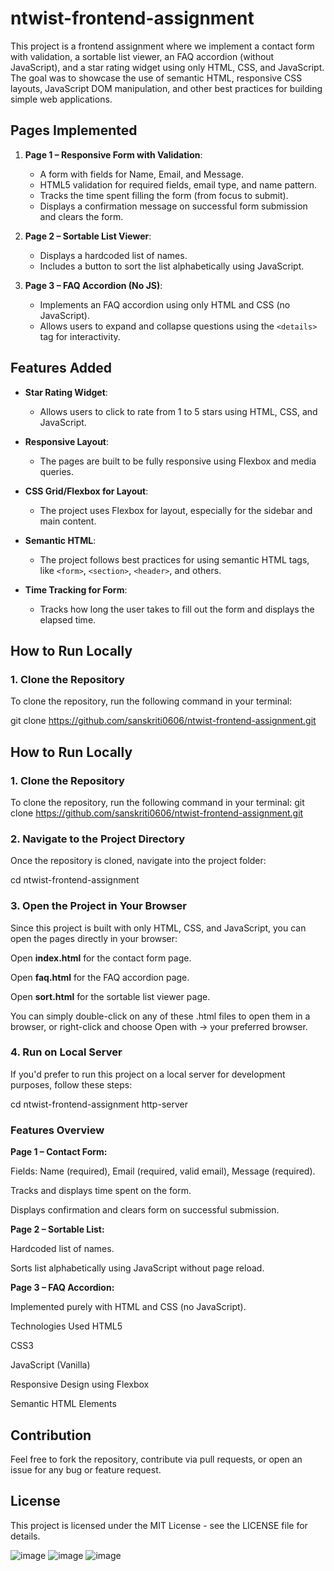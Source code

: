 # ntwist-frontend-assignment

This project is a frontend assignment where we implement a contact form with validation, a sortable list viewer, an FAQ accordion (without JavaScript), and a star rating widget using only HTML, CSS, and JavaScript. The goal was to showcase the use of semantic HTML, responsive CSS layouts, JavaScript DOM manipulation, and other best practices for building simple web applications.

## Pages Implemented

1. **Page 1 – Responsive Form with Validation**:
   - A form with fields for Name, Email, and Message.
   - HTML5 validation for required fields, email type, and name pattern.
   - Tracks the time spent filling the form (from focus to submit).
   - Displays a confirmation message on successful form submission and clears the form.

2. **Page 2 – Sortable List Viewer**:
   - Displays a hardcoded list of names.
   - Includes a button to sort the list alphabetically using JavaScript.

3. **Page 3 – FAQ Accordion (No JS)**:
   - Implements an FAQ accordion using only HTML and CSS (no JavaScript).
   - Allows users to expand and collapse questions using the `<details>` tag for interactivity.

## Features Added

- **Star Rating Widget**:
  - Allows users to click to rate from 1 to 5 stars using HTML, CSS, and JavaScript.

- **Responsive Layout**:
  - The pages are built to be fully responsive using Flexbox and media queries.

- **CSS Grid/Flexbox for Layout**:
  - The project uses Flexbox for layout, especially for the sidebar and main content.

- **Semantic HTML**:
  - The project follows best practices for using semantic HTML tags, like `<form>`, `<section>`, `<header>`, and others.

- **Time Tracking for Form**:
  - Tracks how long the user takes to fill out the form and displays the elapsed time.

## How to Run Locally

### 1. Clone the Repository
   To clone the repository, run the following command in your terminal:

   git clone https://github.com/sanskriti0606/ntwist-frontend-assignment.git
## How to Run Locally

### 1. Clone the Repository
   To clone the repository, run the following command in your terminal:
git clone https://github.com/sanskriti0606/ntwist-frontend-assignment.git

### 2. Navigate to the Project Directory
Once the repository is cloned, navigate into the project folder:

cd ntwist-frontend-assignment
### 3. Open the Project in Your Browser
Since this project is built with only HTML, CSS, and JavaScript, you can open the pages directly in your browser:

Open **index.html** for the contact form page.

Open **faq.html** for the FAQ accordion page.

Open **sort.html** for the sortable list viewer page.

You can simply double-click on any of these .html files to open them in a browser, or right-click and choose Open with → your preferred browser.

### 4. Run on Local Server
If you'd prefer to run this project on a local server for development purposes, follow these steps:

cd ntwist-frontend-assignment
http-server

### Features Overview
**Page 1 – Contact Form:**

Fields: Name (required), Email (required, valid email), Message (required).

Tracks and displays time spent on the form.

Displays confirmation and clears form on successful submission.

**Page 2 – Sortable List:**

Hardcoded list of names.

Sorts list alphabetically using JavaScript without page reload.

**Page 3 – FAQ Accordion:**

Implemented purely with HTML and CSS (no JavaScript).

Technologies Used
HTML5

CSS3

JavaScript (Vanilla)

Responsive Design using Flexbox

Semantic HTML Elements

## Contribution
Feel free to fork the repository, contribute via pull requests, or open an issue for any bug or feature request.

## License
This project is licensed under the MIT License - see the LICENSE file for details.

![image](https://github.com/user-attachments/assets/9ea763ba-e05a-4b87-a20f-fa2c826aff1b)
![image](https://github.com/user-attachments/assets/2d8dd1d2-c55a-4095-a784-7e2e486a6ff9)
![image](https://github.com/user-attachments/assets/a00aaf73-d381-4904-82de-241363ef7023)



